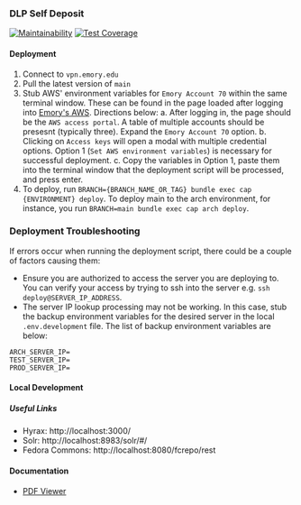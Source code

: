 ### DLP Self Deposit

[![Maintainability](https://api.codeclimate.com/v1/badges/e1c13ce3a205adcb3965/maintainability)](https://codeclimate.com/github/emory-libraries/dlp-selfdeposit/maintainability)
[![Test Coverage](https://api.codeclimate.com/v1/badges/e1c13ce3a205adcb3965/test_coverage)](https://codeclimate.com/github/emory-libraries/dlp-selfdeposit/test_coverage)

#### Deployment

1. Connect to `vpn.emory.edu`
2. Pull the latest version of `main`
3. Stub AWS' environment variables for `Emory Account 70` within the same terminal window. These can be found in the page loaded after logging into [Emory's AWS](https://aws.emory.edu). Directions below:
  a. After logging in, the page should be the `AWS access portal`. A table of multiple accounts should be presesnt (typically three). Expand the `Emory Account 70` option.
  b. Clicking on `Access keys` will open a modal with multiple credential options. Option 1 (`Set AWS environment variables`) is necessary for successful deployment.
  c. Copy the variables in Option 1, paste them into the terminal window that the deployment script will be processed, and press enter.
5. To deploy, run `BRANCH={BRANCH_NAME_OR_TAG} bundle exec cap {ENVIRONMENT} deploy`. To deploy main to the arch environment, for instance, you run `BRANCH=main bundle exec cap arch deploy`.

### Deployment Troubleshooting

If errors occur when running the deployment script, there could be a couple of factors causing them:
- Ensure you are authorized to access the server you are deploying to. You can verify your access by trying to ssh into the server e.g. `ssh deploy@SERVER_IP_ADDRESS`.
- The server IP lookup processing may not be working. In this case, stub the backup environment variables for the desired server in the local `.env.development` file. The list of backup environment variables are below:

```
ARCH_SERVER_IP=
TEST_SERVER_IP=
PROD_SERVER_IP=
```

#### Local Development

##### Useful Links

- Hyrax: http://localhost:3000/
- Solr: http://localhost:8983/solr/#/
- Fedora Commons: http://localhost:8080/fcrepo/rest

#### Documentation

- [PDF Viewer](/public/PDF_README.md)
